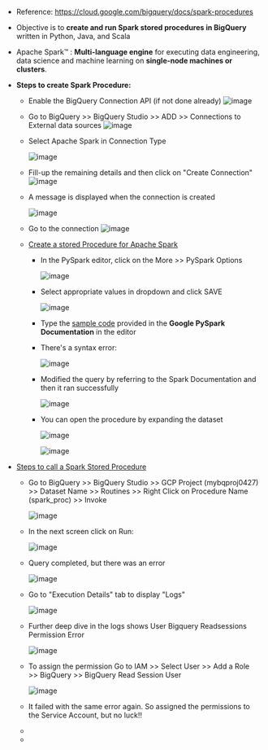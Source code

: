 - Reference: https://cloud.google.com/bigquery/docs/spark-procedures

- Objective is to **create and run Spark stored procedures in BigQuery** written in Python, Java, and Scala
- Apache Spark™ : **Multi-language engine** for executing data engineering, data science and machine learning on **single-node machines or clusters**.

- **Steps to create Spark Procedure:**
  - Enable the BigQuery Connection API (if not done already)
    ![image](https://github.com/Ajit1279/GCP_Learning/assets/81754034/a6143448-e6b8-4c5a-a9ee-5b15f054ab87)

  - Go to BigQuery >> BigQuery Studio >> ADD >> Connections to External data sources
    ![image](https://github.com/Ajit1279/GCP_Learning/assets/81754034/f92c60cb-c798-4a21-b162-6f80698ee111)

  - Select Apache Spark in Connection Type
  
    ![image](https://github.com/Ajit1279/GCP_Learning/assets/81754034/40bc4756-007e-4695-9261-6be41f46e982)

  - Fill-up the remaining details and then click on "Create Connection"
    ![image](https://github.com/Ajit1279/GCP_Learning/assets/81754034/e627a8a3-60c0-4618-a2c2-5d32fc9287e4)

  
  - A message is displayed when the connection is created

    ![image](https://github.com/Ajit1279/GCP_Learning/assets/81754034/7939363f-5e4d-4d37-8bb8-1ae647b71f34)

  - Go to the connection
    ![image](https://github.com/Ajit1279/GCP_Learning/assets/81754034/84347134-7642-4c3c-b59e-86be16f3f78e)

  - [Create a stored Procedure for Apache Spark](https://cloud.google.com/bigquery/docs/spark-procedures)
    - In the PySpark editor, click on the More >> PySpark Options

      ![image](https://github.com/Ajit1279/GCP_Learning/assets/81754034/4de64472-a69b-4738-aaaf-0a5fced8e75c)

      
    - Select appropriate values in dropdown and click SAVE
 
      ![image](https://github.com/Ajit1279/GCP_Learning/assets/81754034/eee58f06-becd-4068-9465-3f9430cb26cf)

    - Type the [sample code](https://github.com/Ajit1279/GCP_Learning/blob/main/20240316_BigDataAnalytics/240420_BigQuery/240519_Console/BQPySpark.py) provided in the **Google PySpark Documentation** in the editor
      
  
    - There's a syntax error:
      
      ![image](https://github.com/Ajit1279/GCP_Learning/assets/81754034/4c4a70c3-07bb-40de-85a6-b8005f6d1b86)


    - Modified the query by referring to the Spark Documentation and then it ran successfully
      
      ![image](https://github.com/Ajit1279/GCP_Learning/assets/81754034/cca0b2f5-317c-4f5a-a24d-41309489f7da)


    - You can open the procedure by expanding the dataset
      
      ![image](https://github.com/Ajit1279/GCP_Learning/assets/81754034/d4b8d4c8-b0da-4e86-be93-e355b6f64bea)

      ![image](https://github.com/Ajit1279/GCP_Learning/assets/81754034/2e1de03d-67c4-4abb-a111-209898734bb7)

      


- [Steps to call a Spark Stored Procedure](https://cloud.google.com/bigquery/docs/spark-procedures#call-spark-procedure)
  - Go to BigQuery >> BigQuery Studio >> GCP Project (mybqproj0427) >> Dataset Name >> Routines >> Right Click on Procedure Name (spark_proc) >> Invoke
    
    ![image](https://github.com/Ajit1279/GCP_Learning/assets/81754034/4c66154f-41d4-47f1-bf8b-767d74782337)

  - In the next screen click on Run:
    
    ![image](https://github.com/Ajit1279/GCP_Learning/assets/81754034/d925edb2-59e7-4707-915e-41c589f6352d)

  - Query completed, but there was an error
    
    ![image](https://github.com/Ajit1279/GCP_Learning/assets/81754034/fa7071ca-792b-438c-9810-ed5f364659b8)

  - Go to "Execution Details" tab to display "Logs"
    
    ![image](https://github.com/Ajit1279/GCP_Learning/assets/81754034/85729bc3-eb1e-402a-9560-5bca6a22bfe0)


  - Further deep dive in the logs shows User Bigquery Readsessions Permission Error
    
    ![image](https://github.com/Ajit1279/GCP_Learning/assets/81754034/fd772e52-2465-4f88-ab32-901b4cdace6d)


  - To assign the permission Go to IAM >> Select User >> Add a Role >> BigQuery >> BigQuery Read Session User
    
    ![image](https://github.com/Ajit1279/GCP_Learning/assets/81754034/9e1f7cdd-6331-4568-b204-ebe61aa6ad29)

  - It failed with the same error again. So assigned the permissions to the Service Account, but no luck!!

  - 
    


  -          
